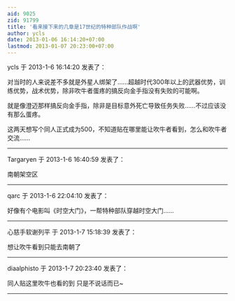 ```yaml
---
aid: 9025
zid: 91799
title: '看来接下来的几章是17世纪的特种部队作战啊'
author: ycls
date: 2013-01-06 16:14:20+07:00
lastmod: 2013-01-07 20:23:00+07:00
---
```


ycls 于 2013-1-6 16:14:20 发表了：

对当时的人来说差不多就是外星人绑架了……超越时代300年以上的武器优势，训练优势，战术优势，除非吹牛者蛋疼的搞反向金手指没有失败的可能啊。

就是像澄迈那样搞反向金手指，除非是目标意外死亡导致任务失败……不过应该没有那么蛋疼。

这两天想写个同人正式成为500，不知道贴在哪里能让吹牛者看到，怎么和吹牛者交流……

---------

Targaryen 于 2013-1-6 16:40:59 发表了：

南朝架空区

---------

qarc 于 2013-1-6 22:04:10 发表了：

好像有个电影叫《时空大门》，一帮特种部队穿越时空大门……

---------

心慈手软谢列平 于 2013-1-7 15:18:39 发表了：

想让吹牛看到只能去南朝了

---------

diaalphisto 于 2013-1-7 20:23:40 发表了：

同人贴这里吹牛也看的到 只是不说话而已~

---------

